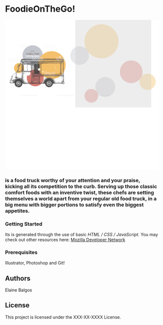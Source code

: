 # FoodieOnTheGo!


![FoodieOntheGo!](/images/bgroundCart.jpg "FoodieOnTheGo")


### is a food truck worthy of your attention and your praise, kicking all its competition to the curb. Serving up those classic comfort foods with an inventive twist, these chefs are setting themselves a world apart from your regular old food truck, in a big menu with bigger portions to satisfy even the biggest appetites.


### Getting Started
Its is generated through the use of basic _HTML / CSS / JavaScript._ You  may check out other resources here: [Mozilla Developer Network](https://developer.mozilla.org/en-US/docs/Learn)


### Prerequisites
Illustrator, Photoshop and Git!


## Authors
Elaine Balgos


## License
This project is licensed under the XXX-XX-XXXX License.
